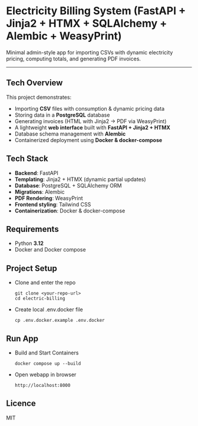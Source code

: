 # Electricity Billing System (FastAPI + Jinja2 + HTMX + SQLAlchemy + Alembic + WeasyPrint)

Minimal admin-style app for importing CSVs with dynamic electricity pricing, computing totals, and generating PDF invoices.

---

## Tech Overview

This project demonstrates:

- Importing **CSV** files with consumption & dynamic pricing data
- Storing data in a **PostgreSQL** database
- Generating invoices (HTML with Jinja2 → PDF via WeasyPrint)
- A lightweight **web interface** built with **FastAPI + Jinja2 + HTMX**
- Database schema management with **Alembic**
- Containerized deployment using **Docker & docker-compose**

## Tech Stack

- **Backend**: FastAPI
- **Templating**: Jinja2 + HTMX (dynamic partial updates)
- **Database**: PostgreSQL + SQLAlchemy ORM
- **Migrations**: Alembic
- **PDF Rendering**: WeasyPrint
- **Frontend styling**: Tailwind CSS
- **Containerization**: Docker & docker-compose

## Requirements

- Python **3.12**
- Docker and Docker compose

## Project Setup

- Clone and enter the repo
  ```
  git clone <your-repo-url>
  cd electric-billing
  ```
- Create local .env.docker file

  ```
  cp .env.docker.example .env.docker
  ```

## Run App

- Build and Start Containers

  ```
  docker compose up --build
  ```

- Open webapp in browser
  ```
  http://localhost:8000
  ```

## Licence

MIT
